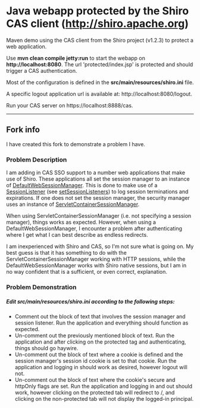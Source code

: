 Java webapp protected by the Shiro CAS client (http://shiro.apache.org)
==

Maven demo using the CAS client from the Shiro project (v1.2.3) to protect a web application.

Use **mvn clean compile jetty:run** to start the webapp on **http://localhost:8080**. The url 'protected/index.jsp' is protected and should trigger a CAS authentication.

Most of the configuration is defined in the **src/main/resources/shiro.ini** file.

A specific logout application url is available at: http://localhost:8080/logout.

Run your CAS server on https://localhost:8888/cas.

***

Fork info
---

I have created this fork to demonstrate a problem I have.

### Problem Description
I am adding in CAS SSO support to a number web applications that make use of Shiro. These applications all set the session manager to an instance of [DefaultWebSessionManager](https://shiro.apache.org/static/1.2.3/apidocs/org/apache/shiro/web/session/mgt/DefaultWebSessionManager.html). This is done to make use of a [SessionListener](https://shiro.apache.org/static/1.2.3/apidocs/org/apache/shiro/session/SessionListener.html) (see [setSessionListeners](https://shiro.apache.org/static/1.2.3/apidocs/org/apache/shiro/session/mgt/AbstractNativeSessionManager.html#setSessionListeners%28java.util.Collection%29)) to log session terminations and expirations. If one does not set the session manager, the security manager uses an instance of [ServletContainerSessionManager](http://shiro.apache.org/static/1.2.3/apidocs/org/apache/shiro/web/session/mgt/ServletContainerSessionManager.html).

When using ServletContainerSessionManager (i.e. not specifying a session manager), things works as expected. However, when using a DefaultWebSessionManager, I encounter a problem after authenticating where I get what I can best describe as endless redirects.

I am inexperienced with Shiro and CAS, so I'm not sure what is going on. My best guess is that it has something to do with the ServletContainerSessionManager working with HTTP sessions, while the DefaultWebSessionManager works with Shiro native sessions, but I am in no way confident that is a sufficient, or even correct, explanation.

### Problem Demonstration
##### Edit **src/main/resources/shiro.ini** according to the following steps:
* Comment out the block of text that involves the session manager and session listener. Run the application and everything should function as expected.
* Un-comment out the previously mentioned block of text. Run the application and after clicking on the protected tag and authenticating, things should go haywire.
* Un-comment out the block of text where a cookie is defined and the session manager's session id cookie is set to that cookie. Run the application and logging in should work as desired, however logout will not.
* Un-comment out the block of text where the cookie's secure and httpOnly flags are set. Run the application and logging in and out should work, however clicking on the protected tab will redirect to /, and clicking on the non-protected tab will not display the logged-in principal.
